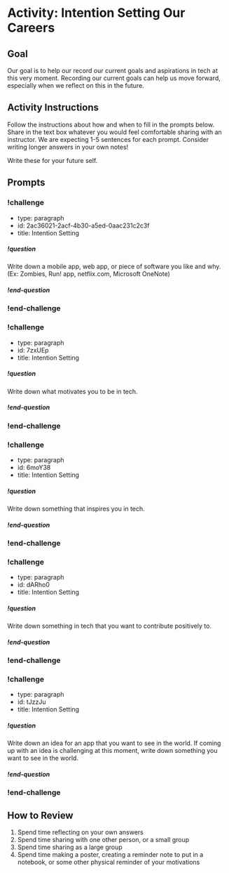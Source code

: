 # Activity: Intention Setting Our Careers

<!-- Can be async -->
<!-- But this would probably be really fun and heartwarming to do synchronously -->
<!-- Best in small groups -->

## Goal

Our goal is to help our record our current goals and aspirations in tech at this very moment. Recording our current goals can help us move forward, especially when we reflect on this in the future.

## Activity Instructions

Follow the instructions about how and when to fill in the prompts below. Share in the text box whatever you would feel comfortable sharing with an instructor. We are expecting 1-5 sentences for each prompt. Consider writing longer answers in your own notes!

Write these for your future self.

## Prompts

<!-- Question 1 -->

<!-- prettier-ignore-start -->
### !challenge
* type: paragraph
* id: 2ac36021-2acf-4b30-a5ed-0aac231c2c3f
* title: Intention Setting

##### !question

Write down a mobile app, web app, or piece of software you like and why. (Ex: Zombies, Run! app, netflix.com, Microsoft OneNote)

##### !end-question
### !end-challenge
<!-- prettier-ignore-end -->


<!-- Question 2 -->

<!-- prettier-ignore-start -->
### !challenge

* type: paragraph
* id: 7zxUEp
* title: Intention Setting

##### !question

Write down what motivates you to be in tech.

##### !end-question
### !end-challenge
<!-- prettier-ignore-end -->

<!-- Question 3 -->

<!-- prettier-ignore-start -->
### !challenge
* type: paragraph
* id: 6moY38
* title: Intention Setting

##### !question

Write down something that inspires you in tech.

##### !end-question
### !end-challenge
<!-- prettier-ignore-end -->

<!-- Question 4 -->

<!-- prettier-ignore-start -->
### !challenge
* type: paragraph
* id: dARho0
* title: Intention Setting

##### !question

Write down something in tech that you want to contribute positively to.

##### !end-question
### !end-challenge
<!-- prettier-ignore-end -->

<!-- Question 5 -->

<!-- prettier-ignore-start -->
### !challenge
* type: paragraph
* id: tJzzJu
* title: Intention Setting

##### !question

Write down an idea for an app that you want to see in the world. If coming up with an idea is challenging at this moment, write down something you want to see in the world.

##### !end-question
### !end-challenge
<!-- prettier-ignore-end -->

## How to Review

1. Spend time reflecting on your own answers
2. Spend time sharing with one other person, or a small group
3. Spend time sharing as a large group
4. Spend time making a poster, creating a reminder note to put in a notebook, or some other physical reminder of your motivations
